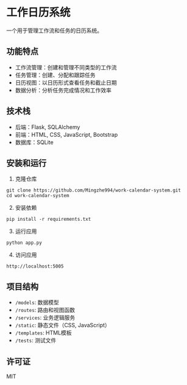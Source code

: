 # 工作日历系统

一个用于管理工作流和任务的日历系统。

## 功能特点

- 工作流管理：创建和管理不同类型的工作流
- 任务管理：创建、分配和跟踪任务
- 日历视图：以日历形式查看任务和截止日期
- 数据分析：分析任务完成情况和工作效率

## 技术栈

- 后端：Flask, SQLAlchemy
- 前端：HTML, CSS, JavaScript, Bootstrap
- 数据库：SQLite

## 安装和运行

1. 克隆仓库
```
git clone https://github.com/Mingzhe994/work-calendar-system.git
cd work-calendar-system
```

2. 安装依赖
```
pip install -r requirements.txt
```

3. 运行应用
```
python app.py
```

4. 访问应用
```
http://localhost:5005
```

## 项目结构

- `/models`: 数据模型
- `/routes`: 路由和视图函数
- `/services`: 业务逻辑服务
- `/static`: 静态文件（CSS, JavaScript）
- `/templates`: HTML模板
- `/tests`: 测试文件

## 许可证

MIT